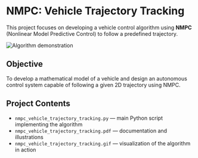 # NMPC: Vehicle Trajectory Tracking

This project focuses on developing a vehicle control algorithm using **NMPC** (Nonlinear Model Predictive Control) to follow a predefined trajectory.

![Algorithm demonstration](nmpc_vehicle_trajectory_tracking.gif)

## Objective

To develop a mathematical model of a vehicle and design an autonomous control system capable of following a given 2D trajectory using NMPC.

## Project Contents

- `nmpc_vehicle_trajectory_tracking.py` — main Python script implementing the algorithm
- `nmpc_vehicle_trajectory_tracking.pdf` — documentation and illustrations
- `nmpc_vehicle_trajectory_tracking.gif` — visualization of the algorithm in action